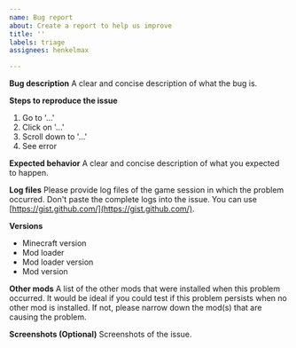 ```yaml
---
name: Bug report
about: Create a report to help us improve
title: ''
labels: triage
assignees: henkelmax

---
```


**Bug description**
A clear and concise description of what the bug is.

**Steps to reproduce the issue**
1. Go to '...'
2. Click on '...'
3. Scroll down to '...'
4. See error

**Expected behavior**
A clear and concise description of what you expected to happen.

**Log files**
Please provide log files of the game session in which the problem occurred.
Don't paste the complete logs into the issue. 
You can use [https://gist.github.com/](https://gist.github.com/).

**Versions**
- Minecraft version
- Mod loader
- Mod loader version
- Mod version

**Other mods**
A list of the other mods that were installed when this problem occurred.
It would be ideal if you could test if this problem persists when no other mod is installed.
If not, please narrow down the mod(s) that are causing the problem.

**Screenshots (Optional)**
Screenshots of the issue.
